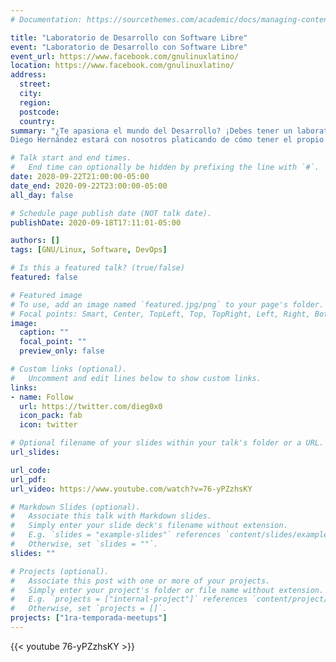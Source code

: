 ```yaml
---
# Documentation: https://sourcethemes.com/academic/docs/managing-content/

title: "Laboratorio de Desarrollo con Software Libre"
event: "Laboratorio de Desarrollo con Software Libre"
event_url: https://www.facebook.com/gnulinuxlatino/
location: https://www.facebook.com/gnulinuxlatino/
address:
  street:
  city:
  region:
  postcode:
  country:
summary: "¿Te apasiona el mundo del Desarrollo? ¡Debes tener un laboratorio para probar tu Software!
Diego Hernández estará con nosotros platicando de cómo tener el propio para ti y tu equipo de trabajo."

# Talk start and end times.
#   End time can optionally be hidden by prefixing the line with `#`.
date: 2020-09-22T21:00:00-05:00
date_end: 2020-09-22T23:00:00-05:00
all_day: false

# Schedule page publish date (NOT talk date).
publishDate: 2020-09-18T17:11:01-05:00

authors: []
tags: [GNU/Linux, Software, DevOps]

# Is this a featured talk? (true/false)
featured: false

# Featured image
# To use, add an image named `featured.jpg/png` to your page's folder.
# Focal points: Smart, Center, TopLeft, Top, TopRight, Left, Right, BottomLeft, Bottom, BottomRight.
image:
  caption: ""
  focal_point: ""
  preview_only: false

# Custom links (optional).
#   Uncomment and edit lines below to show custom links.
links:
- name: Follow
  url: https://twitter.com/dieg0x0
  icon_pack: fab
  icon: twitter

# Optional filename of your slides within your talk's folder or a URL.
url_slides:

url_code:
url_pdf:
url_video: https://www.youtube.com/watch?v=76-yPZzhsKY

# Markdown Slides (optional).
#   Associate this talk with Markdown slides.
#   Simply enter your slide deck's filename without extension.
#   E.g. `slides = "example-slides"` references `content/slides/example-slides.md`.
#   Otherwise, set `slides = ""`.
slides: ""

# Projects (optional).
#   Associate this post with one or more of your projects.
#   Simply enter your project's folder or file name without extension.
#   E.g. `projects = ["internal-project"]` references `content/project/deep-learning/index.md`.
#   Otherwise, set `projects = []`.
projects: ["1ra-temporada-meetups"]
---
```


{{< youtube 76-yPZzhsKY >}}